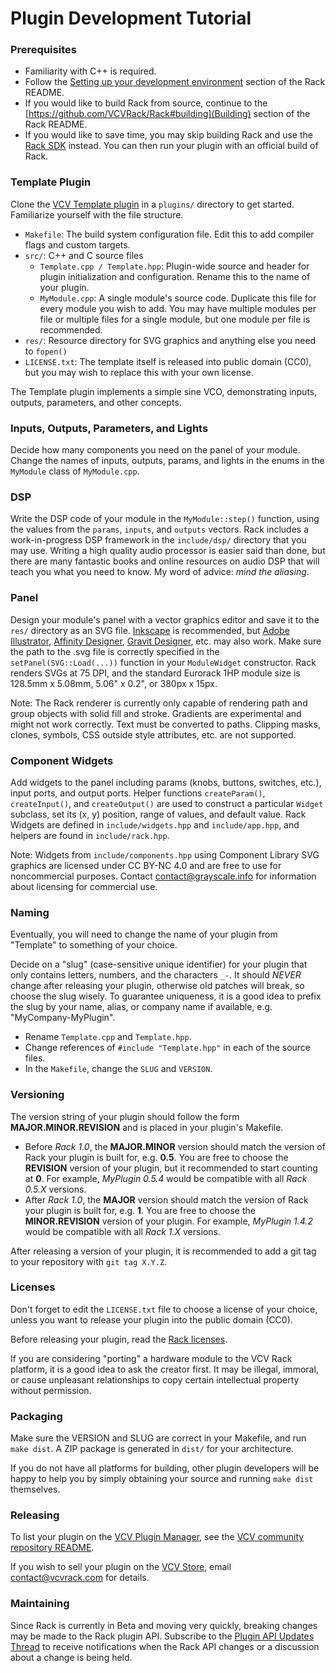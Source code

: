 # Plugin Development Tutorial

### Prerequisites

- Familiarity with C++ is required.
- Follow the [Setting up your development environment](https://github.com/VCVRack/Rack#setting-up-your-development-environment) section of the Rack README.
- If you would like to build Rack from source, continue to the [https://github.com/VCVRack/Rack#building](Building) section of the Rack README.
- If you would like to save time, you may skip building Rack and use the [Rack SDK](https://github.com/VCVRack/Rack/issues/258#issuecomment-376293898) instead. You can then run your plugin with an official build of Rack.

### Template Plugin

Clone the [VCV Template plugin](https://github.com/VCVRack/Template) in a `plugins/` directory to get started. Familiarize yourself with the file structure.

- `Makefile`: The build system configuration file. Edit this to add compiler flags and custom targets.
- `src/`: C++ and C source files
	- `Template.cpp / Template.hpp`: Plugin-wide source and header for plugin initialization and configuration. Rename this to the name of your plugin.
	- `MyModule.cpp`: A single module's source code. Duplicate this file for every module you wish to add. You may have multiple modules per file or multiple files for a single module, but one module per file is recommended.
- `res/`: Resource directory for SVG graphics and anything else you need to `fopen()`
- `LICENSE.txt`: The template itself is released into public domain (CC0), but you may wish to replace this with your own license.

The Template plugin implements a simple sine VCO, demonstrating inputs, outputs, parameters, and other concepts.

### Inputs, Outputs, Parameters, and Lights

Decide how many components you need on the panel of your module.
Change the names of inputs, outputs, params, and lights in the enums in the `MyModule` class of `MyModule.cpp`.

### DSP

Write the DSP code of your module in the `MyModule::step()` function, using the values from the `params`, `inputs`, and `outputs` vectors.
Rack includes a work-in-progress DSP framework in the `include/dsp/` directory that you may use.
Writing a high quality audio processor is easier said than done, but there are many fantastic books and online resources on audio DSP that will teach you what you need to know.
My word of advice: *mind the aliasing*.

### Panel

Design your module's panel with a vector graphics editor and save it to the `res/` directory as an SVG file.
[Inkscape](https://inkscape.org/en/) is recommended, but [Adobe Illustrator](https://www.adobe.com/products/illustrator.html), [Affinity Designer](https://affinity.serif.com/en-gb/designer/), [Gravit Designer](https://www.designer.io/), etc. may also work.
Make sure the path to the .svg file is correctly specified in the `setPanel(SVG::Load(...))` function in your `ModuleWidget` constructor.
Rack renders SVGs at 75 DPI, and the standard Eurorack 1HP module size is 128.5mm x 5.08mm, 5.06" x 0.2", or 380px x 15px.

Note: The Rack renderer is currently only capable of rendering path and group objects with solid fill and stroke. Gradients are experimental and might not work correctly. Text must be converted to paths. Clipping masks, clones, symbols, CSS outside style attributes, etc. are not supported.

### Component Widgets

Add widgets to the panel including params (knobs, buttons, switches, etc.), input ports, and output ports.
Helper functions `createParam()`, `createInput()`, and `createOutput()` are used to construct a particular `Widget` subclass, set its (x, y) position, range of values, and default value.
Rack Widgets are defined in `include/widgets.hpp` and `include/app.hpp`, and helpers are found in `include/rack.hpp`.

Note: Widgets from `include/components.hpp` using Component Library SVG graphics are licensed under CC BY-NC 4.0 and are free to use for noncommercial purposes.
Contact contact@grayscale.info for information about licensing for commercial use.

### Naming

Eventually, you will need to change the name of your plugin from "Template" to something of your choice.

Decide on a "slug" (case-sensitive unique identifier) for your plugin that only contains letters, numbers, and the characters `_-`.
It should *NEVER* change after releasing your plugin, otherwise old patches will break, so choose the slug wisely.
To guarantee uniqueness, it is a good idea to prefix the slug by your name, alias, or company name if available, e.g. "MyCompany-MyPlugin".

- Rename `Template.cpp` and `Template.hpp`.
- Change references of `#include "Template.hpp"` in each of the source files.
- In the `Makefile`, change the `SLUG` and `VERSION`.

### Versioning

The version string of your plugin should follow the form **MAJOR.MINOR.REVISION** and is placed in your plugin's Makefile.

- Before *Rack 1.0*, the **MAJOR.MINOR** version should match the version of Rack your plugin is built for, e.g. **0.5**.
You are free to choose the **REVISION** version of your plugin, but it recommended to start counting at **0**.
For example, *MyPlugin 0.5.4* would be compatible with all *Rack 0.5.X* versions.
- After *Rack 1.0*, the **MAJOR** version should match the version of Rack your plugin is built for, e.g. **1**.
You are free to choose the **MINOR.REVISION** version of your plugin.
For example, *MyPlugin 1.4.2* would be compatible with all *Rack 1.X* versions.

After releasing a version of your plugin, it is recommended to add a git tag to your repository with `git tag X.Y.Z`.

### Licenses

Don't forget to edit the `LICENSE.txt` file to choose a license of your choice, unless you want to release your plugin into the public domain (CC0).

Before releasing your plugin, read the [Rack licenses](https://github.com/VCVRack/Rack#licenses).

If you are considering "porting" a hardware module to the VCV Rack platform, it is a good idea to ask the creator first.
It may be illegal, immoral, or cause unpleasant relationships to copy certain intellectual property without permission.

### Packaging

Make sure the VERSION and SLUG are correct in your Makefile, and run `make dist`.
A ZIP package is generated in `dist/` for your architecture.

If you do not have all platforms for building, other plugin developers will be happy to help you by simply obtaining your source and running `make dist` themselves.

### Releasing

To list your plugin on the [VCV Plugin Manager](https://vcvrack.com/plugins.html), see the [VCV community repository README](https://github.com/VCVRack/community#for-plugin-developers).

If you wish to sell your plugin on the [VCV Store](https://vcvrack.com/plugins.html), email contact@vcvrack.com for details.

### Maintaining

Since Rack is currently in Beta and moving very quickly, breaking changes may be made to the Rack plugin API.
Subscribe to the [Plugin API Updates Thread](https://github.com/VCVRack/Rack/issues/258) to receive notifications when the Rack API changes or a discussion about a change is being held.
